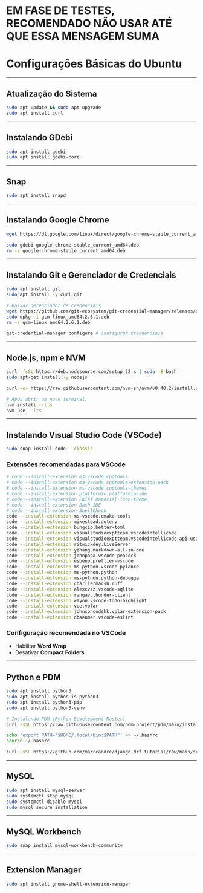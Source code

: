 # EM FASE DE TESTES, RECOMENDADO NÃO USAR ATÉ QUE ESSA MENSAGEM SUMA

# Configurações Básicas do Ubuntu

---

## Atualização do Sistema

```bash
sudo apt update && sudo apt upgrade
sudo apt install curl
```

---

## Instalando GDebi

```bash
sudo apt install gdebi
sudo apt install gdebi-core
```

---

## Snap

```bash
sudo apt install snapd
```

---

## Instalando Google Chrome

```bash
wget https://dl.google.com/linux/direct/google-chrome-stable_current_amd64.deb

sudo gdebi google-chrome-stable_current_amd64.deb
rm -r google-chrome-stable_current_amd64.deb
```

---

## Instalando Git e Gerenciador de Credenciais

```bash
sudo apt install git
sudo apt install -y curl git

# baixar gerenciador de credenciais
wget https://github.com/git-ecosystem/git-credential-manager/releases/download/v2.6.1/gcm-linux_amd64.2.6.1.deb
sudo dpkg -i gcm-linux_amd64.2.6.1.deb
rm -r gcm-linux_amd64.2.6.1.deb

git-credential-manager configure # configurar crendenciais
```

---

## Node.js, npm e NVM

```bash
curl -fsSL https://deb.nodesource.com/setup_22.x | sudo -E bash -
sudo apt-get install -y nodejs

curl -o- https://raw.githubusercontent.com/nvm-sh/nvm/v0.40.2/install.sh | bash

# Após abrir um novo terminal:
nvm install --lts
nvm use --lts
```

---

## Instalando Visual Studio Code (VSCode)

```bash
sudo snap install code --classic
```

### Extensões recomendadas para VSCode

```bash
# code --install-extension ms-vscode.cpptools
# code --install-extension ms-vscode.cpptools-extension-pack
# code --install-extension ms-vscode.cpptools-themes
# code --install-extension platformio.platformio-ide
# code --install-extension PKief.material-icon-theme
# code --install-extension Bash IDE
# code --install-extension ShellCheck
code --install-extension ms-vscode.cmake-tools
code --install-extension mikestead.dotenv
code --install-extension bungcip.better-toml
code --install-extension visualstudioexptteam.vscodeintellicode
code --install-extension visualstudioexptteam.vscodeintellicode-api-usage-examples
code --install-extension ritwickdey.LiveServer
code --install-extension yzhang.markdown-all-in-one
code --install-extension johnpapa.vscode-peacock
code --install-extension esbenp.prettier-vscode
code --install-extension ms-python.vscode-pylance
code --install-extension ms-python.python
code --install-extension ms-python.python-debugger
code --install-extension charliermarsh.ruff
code --install-extension alexcvzz.vscode-sqlite
code --install-extension rangav.thunder-client
code --install-extension wayou.vscode-todo-highlight
code --install-extension vue.volar
code --install-extension johnsoncodehk.volar-extension-pack
code --install-extension dbaeumer.vscode-eslint
```

### Configuração recomendada no VSCode

* Habilitar **Word Wrap**
* Desativar **Compact Folders**

---

## Python e PDM

```bash
sudo apt install python3
sudo apt install python-is-python3
sudo apt install python3-pip
sudo apt install python3-venv

# Instalando PDM (Python Development Master)
curl -sSL https://raw.githubusercontent.com/pdm-project/pdm/main/install-pdm.py | python3 -

echo 'export PATH="$HOME/.local/bin:$PATH"' >> ~/.bashrc
source ~/.bashrc

curl -sSL https://github.com/marrcandre/django-drf-tutorial/raw/main/scripts/pdm_config_bash.sh | bash
```

---

## MySQL

```bash
sudo apt install mysql-server
sudo systemctl stop mysql
sudo systemctl disable mysql
sudo mysql_secure_installation
```

---

## MySQL Workbench

```bash
sudo snap install mysql-workbench-community
```

---

## Extension Manager

```bash
sudo apt install gnome-shell-extension-manager
```
